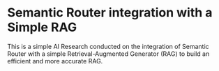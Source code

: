 # Semantic Router integration with a Simple RAG

This is a simple AI Research conducted on the integration of Semantic Router with a simple Retrieval-Augmented Generator (RAG) to build an efficient and more accurate RAG. 
